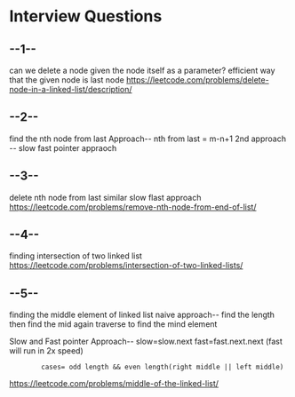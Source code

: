 # Interview Questions
 ## --1--
 can we delete a node given the node itself as a parameter?
 efficient way that the given node is last node
 https://leetcode.com/problems/delete-node-in-a-linked-list/description/

 ## --2--
 find the nth node from last
       Approach-- nth from last = m-n+1
       2nd approach -- slow fast pointer appraoch

## --3--
 delete nth node from last
 similar slow flast approach
    https://leetcode.com/problems/remove-nth-node-from-end-of-list/

## --4--
finding intersection of two linked list
https://leetcode.com/problems/intersection-of-two-linked-lists/

## --5--
finding the middle element of linked list 
naive approach--
            find the length then find the mid again traverse to find the mind element

Slow and Fast pointer Approach--
            slow=slow.next
            fast=fast.next.next (fast will run in 2x speed)

            cases= odd length && even length(right middle || left middle)

https://leetcode.com/problems/middle-of-the-linked-list/






